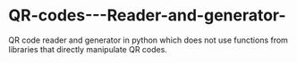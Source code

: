 # QR-codes---Reader-and-generator-
QR code reader and generator in python which does not use functions from libraries that directly manipulate QR codes.
